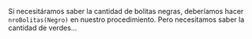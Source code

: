 Si necesitáramos saber la cantidad de bolitas negras, deberíamos hacer `nroBolitas(Negro)` en nuestro procedimiento. Pero necesitamos saber la cantidad de verdes...